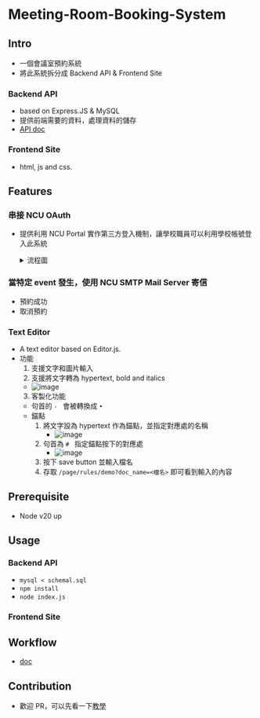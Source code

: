 # Meeting-Room-Booking-System
## Intro
- 一個會議室預約系統
- 將此系統拆分成 Backend API & Frontend Site
### Backend API
- based on Express.JS & MySQL
- 提供前端需要的資料，處理資料的儲存
- <a href='https://github.com/tommygood/Meeting-Room-Booking-System/blob/main/doc/api.md'>API doc</a>
### Frontend Site
- html, js and css.
## Features
### 串接 NCU OAuth
- 提供利用 NCU Portal 實作第三方登入機制，讓學校職員可以利用學校帳號登入此系統

  <details>
    <summary>流程圖</summary>

    ![image](https://github.com/user-attachments/assets/f62dd386-0089-4614-8aef-a58b838188a3)
  </details>

### 當特定 event 發生，使用 NCU SMTP Mail Server 寄信
- 預約成功
- 取消預約
### Text Editor
- A text editor based on Editor.js.
- 功能
  1. 支援文字和圖片輸入
  2. 支援將文字轉為 hypertext, bold and italics
    - ![image](https://github.com/user-attachments/assets/950ae35c-ba8e-4f21-95f6-651d822fed12)
  3. 客製化功能
    - 句首的 `- ` 會被轉換成 `• `
    - 錨點
      1. 將文字設為 hypertext 作為錨點，並指定對應處的名稱
          - ![image](https://github.com/user-attachments/assets/7999edfc-b1ad-4bc6-acd0-e8ac2c43cbc0)
      2. 句首為 `# ` 指定錨點按下的對應處
          - ![image](https://github.com/user-attachments/assets/3e7e3f75-16a6-4a18-b161-9c92c31a5e92)
      3. 按下 save button 並輸入檔名
      4. 存取 `/page/rules/demo?doc_name=<檔名>` 即可看到輸入的內容
## Prerequisite
- Node v20 up
## Usage
### Backend API
- `mysql < schemal.sql`
- `npm install`
- `node index.js`
### Frontend Site
## Workflow
- <a href='https://github.com/tommygood/Meeting-Room-Booking-System/blob/main/doc/workflow.md'>doc</a>
## Contribution
- 歡迎 PR，可以先看一下<a href="https://github.com/tommygood/Meeting-Room-Booking-System/blob/main/doc/contribution.md">教學</a>
